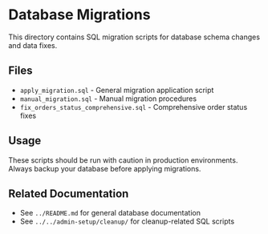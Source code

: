 # Database Migrations

This directory contains SQL migration scripts for database schema changes and data fixes.

## Files

- `apply_migration.sql` - General migration application script
- `manual_migration.sql` - Manual migration procedures
- `fix_orders_status_comprehensive.sql` - Comprehensive order status fixes

## Usage

These scripts should be run with caution in production environments. Always backup your database before applying migrations.

## Related Documentation

- See `../README.md` for general database documentation
- See `../../admin-setup/cleanup/` for cleanup-related SQL scripts
